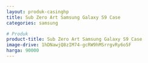 ```yaml
---
layout: produk-casinghp
title: Sub Zero Art Samsung Galaxy S9 Case
categories: samsung

# Produk
product-title: Sub Zero Art Samsung Galaxy S9 Case
image-drive: 1hDNawjQ8zIM74-gcRW9hMSrrgvRy6o5F
harga: 90000
---
```

